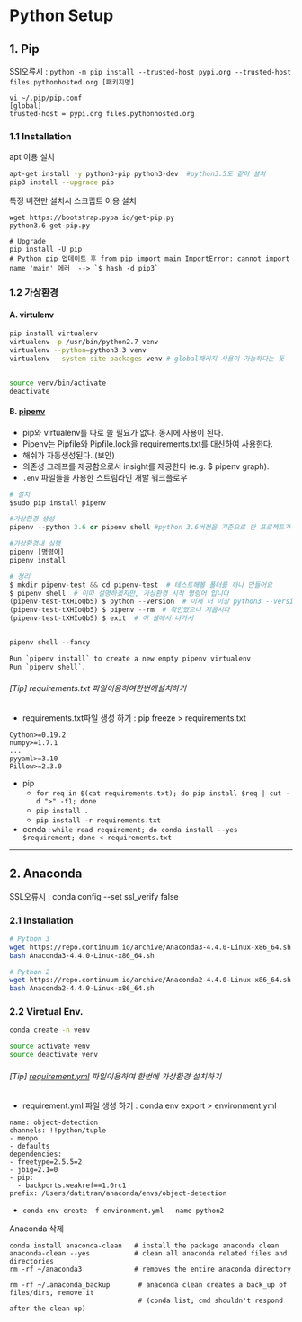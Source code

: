 # Python Setup

## 1. Pip

SSl오류시 : `python -m pip install --trusted-host pypi.org --trusted-host files.pythonhosted.org [패키지명]`
```
vi ~/.pip/pip.conf 
[global]
trusted-host = pypi.org files.pythonhosted.org
```


### 1.1 Installation

apt 이용 설치 

```bash
apt-get install -y python3-pip python3-dev  #python3.5도 같이 설치 
pip3 install --upgrade pip
```

특정 버젼만 설치시 스크립트 이용 설치 

```
wget https://bootstrap.pypa.io/get-pip.py
python3.6 get-pip.py

# Upgrade
pip install -U pip
# Python pip 업데이트 후 from pip import main ImportError: cannot import name 'main' 에러  --> `$ hash -d pip3`
```



### 1.2 가상환경 

#### A. virtulenv

```bash
pip install virtualenv
virtualenv -p /usr/bin/python2.7 venv
virtualenv --python=python3.3 venv
virtualenv --system-site-packages venv # global패키지 사용이 가능하다는 듯


source venv/bin/activate
deactivate
```




#### B. [pipenv](https://velog.io/@doondoony/pipenv-101)

- pip와 virtualenv를 따로 쓸 필요가 없다. 동시에 사용이 된다.
- Pipenv는 Pipfile와 Pipfile.lock을 requirements.txt를 대신하여 사용한다.
- 해쉬가 자동생성된다. (보안)
- 의존성 그래프를 제공함으로서 insight를 제공한다 (e.g. $ pipenv graph).
- `.env` 파일들을 사용한 스트림라인 개발 워크플로우

```python 
# 설치 
$sudo pip install pipenv

#가상환경 생성 
pipenv --python 3.6 or pipenv shell #python 3.6버전을 기준으로 한 프로젝트가 생성

#가상환경내 실행 
pipenv [명령어] 
pipenv install 

# 정리 
$ mkdir pipenv-test && cd pipenv-test  # 테스트해볼 폴더를 하나 만들어요
$ pipenv shell  # 이따 설명하겠지만, 가상환경 시작 명령어 입니다
(pipenv-test-tXHIoQb5) $ python --version  # 이제 더 이상 python3 --version 이 아닌점도 참고하세요
(pipenv-test-tXHIoQb5) $ pipenv --rm  # 확인했으니 지웁시다
(pipenv-test-tXHIoQb5) $ exit  # 이 쉘에서 나가서


pipenv shell --fancy  

Run `pipenv install` to create a new empty pipenv virtualenv
Run `pipenv shell`.

```





###### [Tip] requirements.txt 파일이용하여한번에설치하기

- requirements.txt파일 생성 하기 : pip freeze > requirements.txt

```
Cython>=0.19.2
numpy>=1.7.1
...
pyyaml>=3.10
Pillow>=2.3.0
```

- pip 
	- `for req in $(cat requirements.txt); do pip install $req | cut -d ">" -f1; done`
	- `pip install .`
    - `pip install -r requirements.txt`
- conda : `while read requirement; do conda install --yes $requirement; done < requirements.txt`


---

## 2. Anaconda


SSL오류시 : conda config --set ssl_verify false


### 2.1 Installation

```bash
# Python 3
wget https://repo.continuum.io/archive/Anaconda3-4.4.0-Linux-x86_64.sh
bash Anaconda3-4.4.0-Linux-x86_64.sh 

# Python 2
wget https://repo.continuum.io/archive/Anaconda2-4.4.0-Linux-x86_64.sh
bash Anaconda2-4.4.0-Linux-x86_64.sh 
```

### 2.2 Viretual Env.

```bash
conda create -n venv

source activate venv
source deactivate venv
```


###### [Tip] [requirement.yml](https://github.com/datitran/Object-Detector-App/blob/master/environment.yml) 파일이용하여 한번에 가상환경 설치하기

- requirement.yml 파일 생성 하기 : conda env export > environment.yml

```
name: object-detection
channels: !!python/tuple
- menpo
- defaults
dependencies:
- freetype=2.5.5=2
- jbig=2.1=0
- pip:
  - backports.weakref==1.0rc1
prefix: /Users/datitran/anaconda/envs/object-detection
```

- `conda env create -f environment.yml --name python2`





Anaconda 삭제

```
conda install anaconda-clean   # install the package anaconda clean
anaconda-clean --yes           # clean all anaconda related files and directories 
rm -rf ~/anaconda3             # removes the entire anaconda directory

rm -rf ~/.anaconda_backup       # anaconda clean creates a back_up of files/dirs, remove it 
                                # (conda list; cmd shouldn't respond after the clean up)

```







